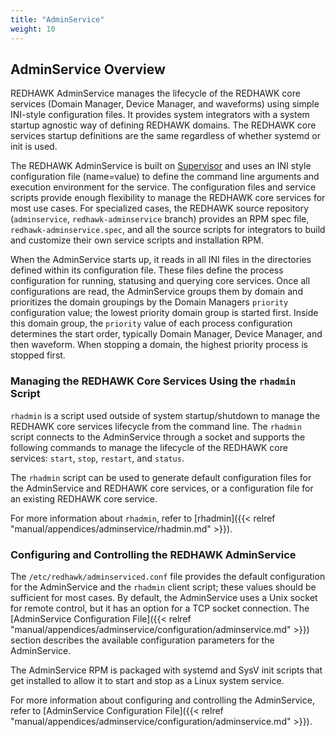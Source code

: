 ```yaml
---
title: "AdminService"
weight: 10
---
```


## AdminService Overview

REDHAWK AdminService manages the lifecycle of the REDHAWK core services (Domain Manager, Device Manager, and waveforms) using simple INI-style configuration files. It provides system integrators with a system startup agnostic way of defining REDHAWK domains. The REDHAWK core services startup definitions are the same regardless of whether systemd or init is used.

The REDHAWK AdminService is built on [Supervisor](<http://supervisord.org>) and uses an INI style configuration file (name=value) to define the command line arguments and execution environment for the service. The configuration files and service scripts provide enough flexibility to manage the REDHAWK core services for most use cases. For specialized cases, the REDHAWK source repository (`adminservice`, `redhawk-adminservice` branch) provides an RPM spec file, `redhawk-adminservice.spec`, and all the source scripts for integrators to build and customize their own service scripts and installation RPM.

When the AdminService starts up, it reads in all INI files in the directories defined within its configuration file. These files define the process configuration for running, statusing and querying core services. Once all configurations are read, the AdminService groups them by domain and prioritizes the domain groupings by the Domain Managers `priority` configuration value; the lowest priority domain group is started first. Inside this domain group, the `priority` value of each process configuration determines the start order, typically Domain Manager, Device Manager, and then waveform. When stopping a domain, the highest priority process is stopped first.

### Managing the REDHAWK Core Services Using the `rhadmin` Script

`rhadmin` is a script used outside of system startup/shutdown to manage the REDHAWK core services lifecycle from the command line. The `rhadmin` script connects to the AdminService through a socket and supports the following commands to manage the lifecycle of the REDHAWK core services: `start`, `stop`, `restart`, and `status`.

The `rhadmin` script can be used to generate default configuration files for the AdminService and REDHAWK core services, or a configuration file for an existing REDHAWK core service.

For more information about `rhadmin`, refer to [rhadmin]({{< relref "manual/appendices/adminservice/rhadmin.md" >}}).

### Configuring and Controlling the REDHAWK AdminService

The `/etc/redhawk/adminserviced.conf` file provides the default configuration for the AdminService and the `rhadmin` client script; these values should be sufficient for most cases. By default, the AdminService uses a Unix socket for remote control, but it has an option for a TCP socket connection. The [AdminService Configuration File]({{< relref "manual/appendices/adminservice/configuration/adminservice.md" >}}) section describes the available configuration parameters for the AdminService.

The AdminService RPM is packaged with systemd and SysV init scripts that get installed to allow it to start and stop as a Linux system service.  

For more information about configuring and controlling the AdminService, refer to [AdminService Configuration File]({{< relref "manual/appendices/adminservice/configuration/adminservice.md" >}}).
